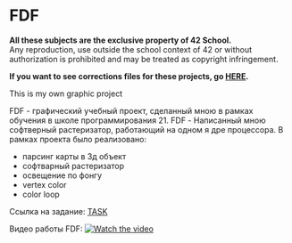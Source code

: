 # FDF

__All these subjects are the exclusive property of 42 School.__<br />
Any reproduction, use outside the school context of 42 or without authorization is prohibited and may be treated as copyright infringement.

__If you want to see corrections files for these projects, go [HERE](https://github.com/Binary-Hackers/42_Corrections).__

This is my own graphic project

FDF - графический учебный проект, сделанный мною в рамках обучения в школе программирования 21.
FDF - Написанный мною софтверный растеризатор, работающий на одном я дре процессора.
В рамках проекта было реализовано:
- парсинг карты в 3д объект
- софтварный растеризатор
- освещение по фонгу
- vertex color
- color loop

Ссылка на задание:
[TASK](https://github.com/BenjaminSouchet/42_Subjects/blob/master/00_Projects/03_Graphic/fdf.pdf)

Видео работы FDF:
[![Watch the video](https://github.com/maffi44/42/FDF/fdf_screen_shot.png)](https://youtu.be/JH1Z8gzZNos)
